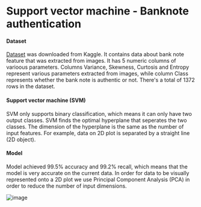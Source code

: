 # Support vector machine - Banknote authentication

#### Dataset

[Dataset](https://www.kaggle.com/datasets/ritesaluja/bank-note-authentication-uci-data) was downloaded from Kaggle. It contains data about bank note feature
that was extracted from images. It has 5 numeric columns of varioous parameters. Columns Variance, Skewness, Curtosis and Entropy represent various
parameters extracted from images, while column Class represents whether the bank note is authentic or not. There's a total of 1372 rows in the dataset.

#### Support vector machine (SVM)

SVM only supports binary classification, which means it can only have two output classes. SVM finds the optimal hyperplane that seperates the two classes.
The dimension of the hyperplane is the same as the number of input features. For example, data on 2D plot is separated by a straight line (2D object). 

#### Model

Model achieved 99.5% accuracy and 99.2% recall, which means that the model is very accurate on the current data. In order for data to be visually represented
onto a 2D plot we use Principal Component Analysis (PCA) in order to reduce the number of input dimensions.

![image](https://github.com/mato-m/svm-banknote/assets/64593617/5d974ef3-2f88-4304-ac03-8967b7f12d77)

